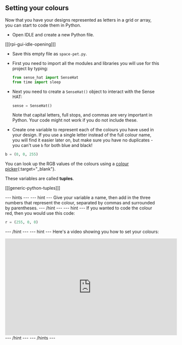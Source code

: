 ## Setting your colours

Now that you have your designs represented as letters in a grid or array, you can start to code them in Python.

- Open IDLE and create a new Python file.

[[[rpi-gui-idle-opening]]]

- Save this empty file as `space-pet.py`.
- First you need to import all the modules and libraries you will use for this project by typing:

	```python
	from sense_hat import SenseHat
	from time import sleep
	```

- Next you need to create a `SenseHat()` object to interact with the Sense HAT:

	```python
	sense = SenseHat()
	```

	Note that capital letters, full stops, and commas are very important in Python. Your code might not work if you do not include these.

- Create one variable to represent each of the colours you have used in your design. If you use a single letter instead of the full colour name, you will find it easier later on, but make sure you have no duplicates - you can't use `b` for both blue and black!

```python
b = (0, 0, 255)
```

You can look up the RGB values of the colours using a [colour picker](https://www.w3schools.com/colors/colors_rgb.asp){:target="_blank"}.

These variables are called **tuples**.

[[[generic-python-tuples]]]

--- hints --- --- hint ---
Give your variable a name, then add in the three numbers that represent the colour, separated by commas and surrounded by parentheses.
--- /hint --- --- hint ---
If you wanted to code the colour red, then you would use this code:
```python
r = (255, 0, 0)
```
--- /hint --- --- hint ---
Here's a video showing you how to set your colours:
<iframe width="560" height="315" src="https://www.youtube.com/embed/j5J85lA0JJs&rel=0" frameborder="0" allowfullscreen></iframe>
--- /hint --- --- /hints ---
